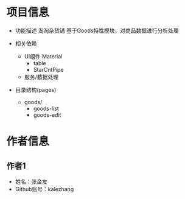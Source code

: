 # 项目信息
- 功能描述
    淘淘杂货铺
    基于Goods特性模块，对商品数据进行分析处理

- 相关依赖
    - UI组件 Material
        - table
        - StarCntPipe
    - 服务/数据处理

- 目录结构(pages)
    - goods/
        - goods-list
        - goods-edit

# 作者信息
## 作者1
- 姓名：张金友
- Github账号：kalezhang